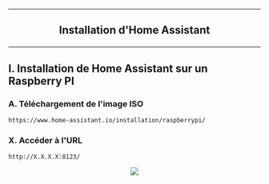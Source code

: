 ----------------------------------------------------------------------------------------------------------------------------------------------------------------------------------------------------
## <p align='center'> Installation d'Home Assistant </p>

----------------------------------------------------------------------------------------------------------------------------------------------------------------------------------------------------
## I. Installation de Home Assistant sur un Raspberry PI
### A. Téléchargement de l'image ISO
```
https://www.home-assistant.io/installation/raspberrypi/
```


### X. Accéder à l'URL
```
http://X.X.X.X:8123/
```

<p align='center'> <img src='https://github.com/user-attachments/assets/d04914c5-3026-46c9-b857-f47a3aafb887' /> </p>
